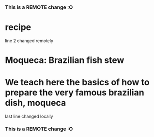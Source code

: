 ### This is a REMOTE change :O
# recipe
line 2 changed remotely
# Moqueca: Brazilian fish stew
# We teach here the basics of how to prepare the very famous brazilian dish, moqueca
last line changed locally
### This is a REMOTE change :O
